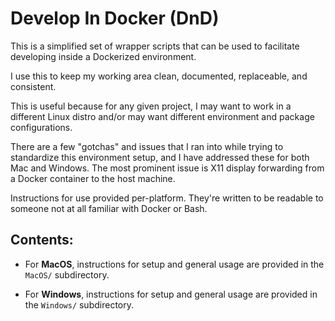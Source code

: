 # Develop In Docker (DnD)

This is a simplified set of wrapper scripts that can be used to facilitate developing inside a Dockerized environment.

I use this to keep my working area clean, documented, replaceable, and consistent. 

This is useful because for any given project, I may want to work in a different Linux distro and/or may want different environment and package configurations.

There are a few "gotchas" and issues that I ran into while trying to standardize this environment setup, and I have addressed these for both Mac and Windows. 
The most prominent issue is X11 display forwarding from a Docker container to the host machine. 

Instructions for use provided per-platform. They're written to be readable to someone not at all familiar with Docker or Bash.

## Contents:

-  For **MacOS**, instructions for setup and general usage are provided in the `MacOS/` subdirectory.

-  For **Windows**, instructions for setup and general usage are provided in the `Windows/` subdirectory.